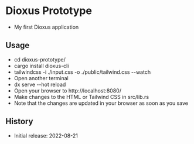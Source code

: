 # Dioxus Prototype

- My first Dioxus application

## Usage

- cd dioxus-prototype/
- cargo install dioxus-cli
- tailwindcss -i ./input.css -o ./public/tailwind.css --watch
- Open another terminal
- dx serve --hot reload
- Open your browser to http://localhost:8080/
- Make changes to the HTML or Tailwind CSS in src/lib.rs
- Note that the changes are updated in your browser as soon as you save

## History

- Initial release: 2022-08-21
